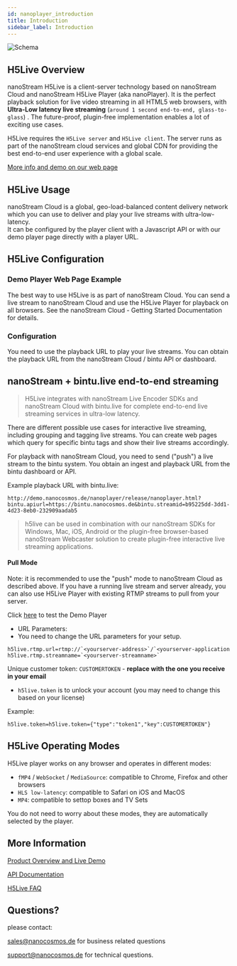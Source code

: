 ```yaml
---
id: nanoplayer_introduction
title: Introduction
sidebar_label: Introduction
---
```

![Schema](https://www.nanocosmos.de/blog/wp-content/uploads/H5Live-Schema.png?direct&600)

## H5Live Overview

nanoStream H5Live is a client-server technology based on nanoStream Cloud and nanoStream H5Live Player (aka nanoPlayer). It is the perfect playback solution for live video streaming in all HTML5 web browsers, with  **Ultra-Low latency live streaming** (`around 1 second end-to-end, glass-to-glass`) . The future-proof, plugin-free implementation enables a lot of exciting use cases. 

H5Live requires the `H5Live server` and `H5Live client`. The server runs as part of the nanoStream cloud services and global CDN for providing the best end-to-end user experience with a global scale.

[More info and demo on our web page](https://www.nanocosmos.de/h5live)

## H5Live Usage

nanoStream Cloud is a global, geo-load-balanced content delivery network which you can use to deliver and play your live streams with ultra-low-latency.  
It can be configured by the player client with a Javascript API or with our demo player page directly with a player URL.

## H5Live Configuration

### Demo Player Web Page Example

The best way to use H5Live is as part of nanoStream Cloud. You can send a live stream to nanoStream Cloud and use the H5Live Player for playback on all browsers.
See the nanoStream Cloud - Getting Started Documentation for details.

### Configuration

You need to use the playback URL to play your live streams.
You can obtain the playback URL from the nanoStream Cloud / bintu API or dashboard. 

## nanoStream + bintu.live end-to-end streaming

>H5Live integrates with nanoStream Live Encoder SDKs and nanoStream Cloud with bintu.live for complete end-to-end live streaming services in ultra-low latency.

There are different possible use cases for interactive live streaming, including grouping and tagging live streams. You can create web pages which query for specific bintu tags and show their live streams accordingly.

For playback with nanoStream Cloud, you need to send ("push") a live stream to the bintu system. You obtain an ingest and playback URL from the bintu dashboard or API.  

Example playback URL with bintu.live:

```
http://demo.nanocosmos.de/nanoplayer/release/nanoplayer.html?bintu.apiurl=https://bintu.nanocosmos.de&bintu.streamid=b95225dd-3dd1-4d23-8eb0-232909aadab5
```

>h5live can be used in combination with our nanoStream SDKs for Windows, Mac, iOS, Android or the plugin-free browser-based nanoStream Webcaster solution to create plugin-free interactive live streaming applications.

#### Pull Mode

Note: it is recommended to use the "push" mode to nanoStream Cloud as described above.
If you have a running live stream and server already, you can also use H5Live Player with existing RTMP streams to pull from your server.  

Click [here](http://demo.nanocosmos.de/nanoplayer/release/nanoplayer.html?h5live.token=%7B%22type%22:%22token1%22,%22key%22:CUSTOMERTOKEN123%22%7D&h5live.rtmp.url=rtmp://streaming.server.com/live&h5live.rtmp.streamname=myStreamName) to test the Demo Player

- URL Parameters:
 - You need to change the URL parameters for your setup.

```
h5live.rtmp.url=rtmp://`<yourserver-address>`/`<yourserver-application
h5live.rtmp.streamname=`<yourserver-streamname>`
```

  Unique customer token: `CUSTOMERTOKEN` - **replace with the one you receive in your email**

 - `h5live.token` is to unlock your account (you may need to change this based on your license)

Example: 
```
h5live.token=h5live.token={"type":"token1","key":CUSTOMERTOKEN"}
```

## H5Live Operating Modes

H5Live player works on any browser and operates in different modes:

- `fMP4` / `WebSocket` / `MediaSource`: compatible to Chrome, Firefox and other browsers
- `HLS low-latency`: compatible to Safari on iOS and MacOS
- `MP4`: compatible to settop boxes and TV Sets

You do not need to worry about these modes, they are automatically selected by the player.

## More Information
[Product Overview and Live Demo](https://www.nanocosmos.de/h5live)

[API Documentation](../nanoplayer_api)

[H5Live FAQ](../../faq/faq_streaming)

## Questions? 
please contact:

[sales@nanocosmos.de](mailto:sales@nanocosmos.de) for business related questions

[support@nanocosmos.de](mailto:support@nanocosmos.de) for technical questions.